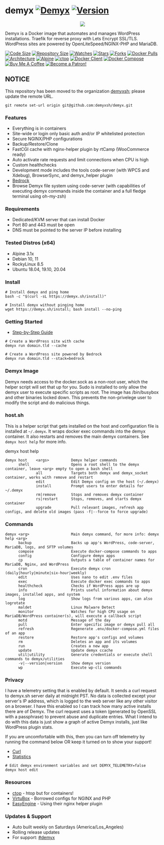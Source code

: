 # demyx [![Demyx](https://github.com/demyxsh/demyx/actions/workflows/main.yml/badge.svg)](https://github.com/demyxsh/demyx/actions/workflows/main.yml) [![Version](https://img.shields.io/badge/dynamic/json?url=https://github.com/demyxsh/demyx/raw/master/version.json&label=version&query=$.demyx&color=blue)](https://hub.docker.com/r/demyx/demyx)

<p align="center"><a href="https://asciinema.org/a/608407" target="_blank"><img src="https://asciinema.org/a/608407.svg" /></a></p>

Demyx is a Docker image that automates and manages WordPress installations. Traefik for reverse proxy with Lets Encrypt SSL/TLS. WordPress sites are powered by OpenLiteSpeed/NGINX-PHP and MariaDB.

[![Code Size](https://img.shields.io/github/languages/code-size/demyxsh/demyx?style=flat&color=blue)](https://github.com/demyxsh/demyx)
[![Repository Size](https://img.shields.io/github/repo-size/demyxsh/demyx?style=flat&color=blue)](https://github.com/demyxsh/demyx)
[![Watches](https://img.shields.io/github/watchers/demyxsh/demyx?style=flat&color=blue)](https://github.com/demyxsh/demyx)
[![Stars](https://img.shields.io/github/stars/demyxsh/demyx?style=flat&color=blue)](https://github.com/demyxsh/demyx)
[![Forks](https://img.shields.io/github/forks/demyxsh/demyx?style=flat&color=blue)](https://github.com/demyxsh/demyx)
[![Docker Pulls](https://img.shields.io/docker/pulls/demyx/demyx?style=flat&color=blue)](https://hub.docker.com/r/demyx/demyx)
[![Architecture](https://img.shields.io/badge/linux-amd64-important?style=flat&color=blue)](https://hub.docker.com/r/demyx/demyx)
[![Alpine](https://img.shields.io/badge/dynamic/json?url=https://github.com/demyxsh/demyx/raw/master/version.json&label=alpine&query=$.alpine&color=blue)](https://hub.docker.com/r/demyx/demyx)
[![ctop](https://img.shields.io/badge/dynamic/json?url=https://github.com/demyxsh/demyx/raw/master/version.json&label=ctop&query=$.ctop&color=blue)](https://hub.docker.com/r/demyx/demyx)
[![Docker Client](https://img.shields.io/badge/dynamic/json?url=https://github.com/demyxsh/demyx/raw/master/version.json&label=docker&query=$.docker&color=blue)](https://hub.docker.com/r/demyx/demyx)
[![Docker Compose](https://img.shields.io/badge/dynamic/json?url=https://github.com/demyxsh/demyx/raw/master/version.json&label=docker-compose&query=$.docker_compose&color=blue)](https://hub.docker.com/r/demyx/demyx)
[![Buy Me A Coffee](https://img.shields.io/badge/buy_me_coffee-$5-informational?style=flat&color=blue)](https://www.buymeacoffee.com/VXqkQK5tb)
[![Become a Patron!](https://img.shields.io/badge/become%20a%20patron-$5-informational?style=flat&color=blue)](https://www.patreon.com/bePatron?u=23406156)

## NOTICE
This repository has been moved to the organization [demyxsh](https://github.com/demyxsh); please update the remote URL.
```
git remote set-url origin git@github.com:demyxsh/demyx.git
```

### Features
- Everything is in containers
- Site-wide or login only basic auth and/or IP whitelisted protection
- Secure NGINX/PHP configurations
- Backup/Restore/Clone
- FastCGI cache with nginx-helper plugin by rtCamp (WooCommerce ready)
- Auto activate rate requests and limit connections when CPU is high
- Custom healthchecks
- Development mode includes the tools code-server (with WPCS and Xdebug), BrowserSync, and demyx_helper plugin
- [Bedrock](https://roots.io/bedrock/)
- Browse Demyx file system using code-server (with capabilities of executing demyx commands inside the container and a full fledge terminal using oh-my-zsh)

### Requirements
- Dedicated/KVM server that can install Docker
- Port 80 and 443 must be open
- DNS must be pointed to the server IP before installing

### Tested Distros (x64)
- Alpine 3.1x
- Debian 10, 11
- RockyLinux 8.5
- Ubuntu 18.04, 19.10, 20.04

### Install
```
# Install demyx and ping home
bash -c "$(curl -sL https://demyx.sh/install)"

# Install demyx without pinging home
wget https://demyx.sh/install; bash install --no-ping
```

### Getting Started
- [Step-by-Step Guide](https://demyx.sh/docker/how-to-easily-manage-multiple-wordpress-sites-in-docker-using-demyx/)

```
# Create a WordPress site with cache
demyx run domain.tld --cache

# Create a WordPress site powered by Bedrock
demyx run domain.tld --stack=bedrock
```

### Demyx Image
Demyx needs access to the docker.sock as a non-root user, which the helper script will set that up for you. Sudo is installed to only allow the demyx user to execute specific scripts as root. The image has /bin/busybox and other binaries locked down. This prevents the non-privelege user to modify the script and do malicious things.

### host.sh
This is a helper script that gets installed on the host and configuration file is installed at `~/.demyx`. It wraps docker exec commands into the demyx container. It also restarts and removes the main demyx containers. See `demyx host help` for more info.

demyx host help
```
demyx host    <args>          Demyx helper commands
      shell                   Opens a root shell to the demyx container, leave <arg> empty to open a bash shell
              all             Targets both demyx and demyx_socket container, works with remove and restart
              edit            Edit Demyx config on the host (~/.demyx)
              install         Prompt users to enter details for ~/.demyx
              rm|remove       Stops and removes demyx container
              rs|restart      Stops, removes, and starts demyx container
              upgrade         Pull relevant images, refresh app configs, and delete old images (pass -f|--force to force upgrade)
```

### Commands
```
demyx <arg>                   Main demyx command, for more info: demyx help <arg>
      backup                  Backs up app's WordPress, code-server, MariaDB, logs, and SFTP volumes
      compose                 Execute docker-compose commands to apps
      config                  Configure demyx apps
      cp                      Outputs a table of container names for MariaDB, Nginx, and WordPress
      cron                    Execute demyx cron (daily|hourly|minute|six-hour|weekly)
      edit                    Uses nano to edit .env files
      exec                    Execute docker exec commands to apps
      healthcheck             Checks if WordPress apps are up
      info                    Prints useful information about demyx images, installed apps, and system
      log                     Show logs from various apps, can also logrotate
      maldet                  Linux Malware Detect
      monitor                 Watches for high CPU usage on MariaDB/WordPress container(s), will execute a callback script
      motd                    Message of the day
      pull                    Enter specific image or demyx pull all
      refresh                 Regenerate .env/docker-compose.yml files of an app
      restore                 Restore app's configs and volumes
      rm                      Deletes an app and its volumes
      run                     Creates a new app
      update                  Update demyx ccache
      util|utility            Generate credentials or execute shell commands to demyx/utilities
      -v|--version|version    Show demyx version
      wp                      Execute wp-cli commands
```

### Privacy
I have a telemetry setting that is enabled by default. It sends a curl request to demyx.sh server daily at midnight PST. No data is collected except your server's IP address, which is logged to the web server like any other visitor on a browser. I have this enabled so I can track how many active installs there are of Demyx. The curl request uses a token (generated by OpenSSL with a passphrase) to prevent abuse and duplicate entries. What I intend to do with this data is just show a graph of active Demyx installs, just like WordPress plugin stats.

If you are uncomfortable with this, then you can turn off telemetry by running the command below OR keep it turned on to show your support!

* [Curl](https://github.com/demyxsh/demyx/blob/master/function/cron.sh#L40)
* [Statistics](https://demyx.sh/statistics/)

```
# Edit demyx environment variables and set DEMYX_TELEMETRY=false
demyx host edit
```

### Resources
- [ctop](https://ctop.sh) - htop but for containers!
- [VirtuBox](https://github.com/VirtuBox/ubuntu-nginx-web-server) - Borrowed configs for NGINX and PHP
- [EasyEngine](https://easyengine.io/) - Using their nginx helper plugin

### Updates & Support
- Auto built weekly on Saturdays (America/Los_Angeles)
- Rolling release updates
- For support: [#demyx](https://web.libera.chat/?channel=#demyx)
